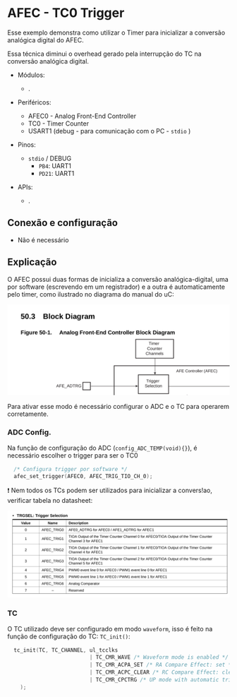 # AFEC - TC0 Trigger

Esse exemplo demonstra como utilizar o Timer para inicializar a conversão analógica digital do AFEC.

Essa técnica diminui o overhead gerado pela interrupção do TC na conversão analógica digital.

- Módulos: 
    - .
    
- Periféricos: 
    - AFEC0 - Analog Front-End Controller
    - TC0 - Timer Counter
    - USART1 (debug - para comunicação com o PC - `stdio` )
    
- Pinos:
    - `stdio` / DEBUG
        - `PB4`:  UART1 
        - `PD21`: UART1
 
- APIs:
    - .

## Conexão e configuração

- Não é necessário

## Explicação

O AFEC possui duas formas de inicializa a conversão analógica-digital, uma por software (escrevendo em um registrador) e a outra é automaticamente pelo timer, como ilustrado no diagrama do manual do uC:

![](doc/start.png)

Para ativar esse modo é necessário configurar o ADC e o TC para operarem corretamente.

### ADC Config.

Na função de configuração do ADC (`config_ADC_TEMP(void){}`), é necessário escolher o trigger para ser o TC0

```c
  /* Configura trigger por software */
  afec_set_trigger(AFEC0, AFEC_TRIG_TIO_CH_0);
```

:exclamation: Nem todos os TCs podem ser utilizados para inicializar a convers!ao, verificar tabela no datasheet:

![](doc/tioa.png)

### TC

O TC utilizado deve ser configurado em modo `waveform`, isso é feito na função de configuração do TC: `TC_init()`:

```c
  tc_init(TC, TC_CHANNEL, ul_tcclks
                          | TC_CMR_WAVE /* Waveform mode is enabled */
                          | TC_CMR_ACPA_SET /* RA Compare Effect: set */
                          | TC_CMR_ACPC_CLEAR /* RC Compare Effect: clear */
                          | TC_CMR_CPCTRG /* UP mode with automatic trigger on RC Compare */
	);
```
